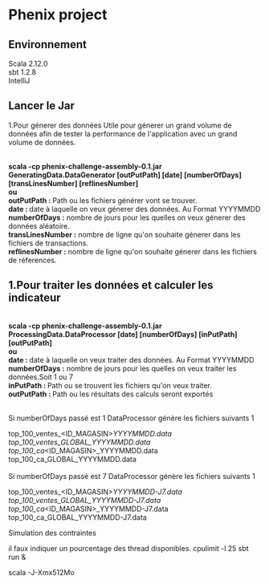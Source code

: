 <h1>Phenix project</h1>

<h2>Environnement</h2>
Scala 2.12.0<br>
sbt 1.2.8<br>
IntelliJ<br>

<h2>Lancer le Jar</h2
  <h2>1.Pour génerer des données</h2>
  Utile pour génerer un grand volume de données afin de tester la performance de l'application avec un grand volume de données.


<addr> <br> <b>scala -cp phenix-challenge-assembly-0.1.jar GeneratingData.DataGenerator [outPutPath] [date] [numberOfDays] </b>  <b>[transLinesNumber] [reflinesNumber] </b><br>
  <b>ou </b><br>
  <b> outPutPath : </b>Path ou les fichiers générer vont se trouver.</b><br>
  <b> date : </b>date à laquelle on veux génerer des données. Au Format YYYYMMDD<br>
  <b>numberOfDays :</b> nombre de jours pour les quelles on veux génerer des données aléatoire.<br> 
  <b>transLinesNumber :</b> nombre de ligne qu'on souhaite génerer dans les fichiers de transactions.<br>
  <b>reflinesNumber :</b> nombre de ligne qu'on souhaite génerer dans les fichiers de réferences.<br>

  <h2>1.Pour traiter les données et calculer les indicateur</h2>
<br> <b>scala -cp phenix-challenge-assembly-0.1.jar ProcessingData.DataProcessor [date] [numberOfDays] [inPutPath] [outPutPath] </b><br>
<b>ou </b><br>
  <b> date : </b>date à laquelle on veux traiter des données. Au Format YYYYMMDD<br>
  <b>numberOfDays :</b> nombre de jours pour les quelles on veux traiter les données.Soit 1 ou 7<br>
  <b> inPutPath : </b>Path ou se trouvent les fichiers qu'on veux traiter.</b><br>
  <b> outPutPath : </b>Path ou les résultats des calculs seront exportés</b><br><br>
  
Si numberOfDays passé est 1 DataProcessor génère les fichiers suivants 1<br>

top_100_ventes_<ID_MAGASIN>_YYYYMMDD.data<br>
top_100_ventes_GLOBAL_YYYYMMDD.data<br>
top_100_ca_<ID_MAGASIN>_YYYYMMDD.data<br>
top_100_ca_GLOBAL_YYYYMMDD.data<br>
<br>
Si numberOfDays passé est 7 DataProcessor génère les fichiers suivants 1<br>

top_100_ventes_<ID_MAGASIN>_YYYYMMDD-J7.data<br>
top_100_ventes_GLOBAL_YYYYMMDD-J7.data<br>
top_100_ca_<ID_MAGASIN>_YYYYMMDD-J7.data<br>
top_100_ca_GLOBAL_YYYYMMDD-J7.data<br>




Simulation des contraintes

il faux indiquer un pourcentage des thread disponibles.
cpulimit -l 25 sbt run &

scala -J-Xmx512Mo
